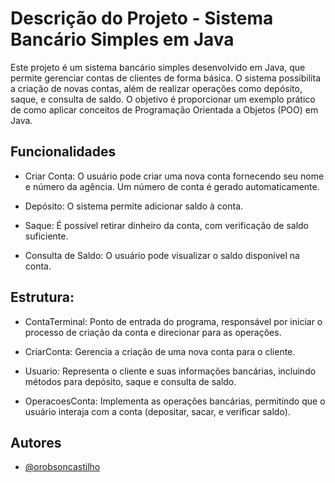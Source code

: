 
# Descrição do Projeto - Sistema Bancário Simples em Java

Este projeto é um sistema bancário simples desenvolvido em Java, que permite gerenciar contas de clientes de forma básica. O sistema possibilita a criação de novas contas, além de realizar operações como depósito, saque, e consulta de saldo. O objetivo é proporcionar um exemplo prático de como aplicar conceitos de Programação Orientada a Objetos (POO) em Java.

## Funcionalidades

- Criar Conta: O usuário pode criar uma nova conta fornecendo seu nome e número da agência. Um número de conta é gerado automaticamente.

- Depósito: O sistema permite adicionar saldo à conta.

- Saque: É possível retirar dinheiro da conta, com verificação de saldo suficiente.

- Consulta de Saldo: O usuário pode visualizar o saldo disponível na conta.

## Estrutura:
- ContaTerminal: Ponto de entrada do programa, responsável por iniciar o processo de criação da conta e direcionar para as operações.

- CriarConta: Gerencia a criação de uma nova conta para o cliente.

- Usuario: Representa o cliente e suas informações bancárias, incluindo métodos para depósito, saque e consulta de saldo.

- OperacoesConta: Implementa as operações bancárias, permitindo que o usuário interaja com a conta (depositar, sacar, e verificar saldo).


## Autores

- [@orobsoncastilho](https://github.com/orobsoncastilho)

